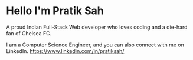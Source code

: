 # Hello I'm Pratik Sah
A proud Indian Full-Stack Web developer who loves coding and a die-hard fan of Chelsea FC.

I am a Computer Science Engineer, and you can also connect with me on LinkedIn.
https://www.linkedin.com/in/pratiksah/